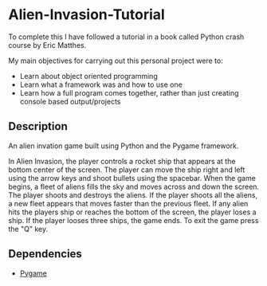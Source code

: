 # Alien-Invasion-Tutorial
To complete this I have followed a tutorial in a book called Python crash course by Eric Matthes.

My main objectives for carrying out this personal project were to:
- Learn about object oriented programming
- Learn what a framework was and how to use one
- Learn how a full program comes together, rather than just creating console based output/projects

## Description

An alien invation game built using Python and the Pygame framework.

In Alien Invasion, the player controls a rocket ship that appears
at the bottom center of the screen. The player can move the ship 
right and left using the arrow keys and shoot bullets using the
spacebar. When the game begins, a fleet of aliens fills the sky
and moves across and down the screen. The player shoots and destroys
the aliens. If the player shoots all the aliens, a new fleet appears
that moves faster than the previous fleet. If any alien hits the
players ship or reaches the bottom of the screen, the player loses
a ship. If the player looses three ships, the game ends.
To exit the game press the "Q" key.

## Dependencies

- [Pygame](https://www.pygame.org/wiki/GettingStarted)
